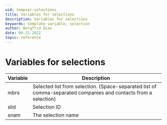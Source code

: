 ```yaml
---
uid: tempvar-selections
title: Variables for selections
description: Variables for selections
keywords: template variable, selection
author: Bergfrid Dias
date: 09.22.2022
topic: reference
---
```


# Variables for selections

| Variable | Description |
|---|---|
| mbrs | Selected list from selection. (Space-separated list of comma-separated companies and contacts from a selection) |
| slid | Selection ID |
| snam | The selection name |
